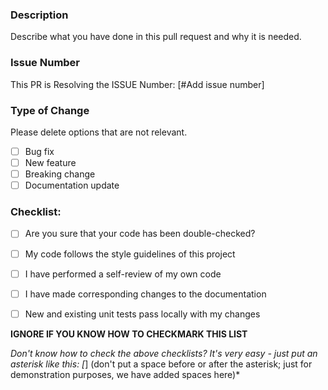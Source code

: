 ### Description

Describe what you have done in this pull request and why it is needed.

### Issue Number 
This PR is Resolving the ISSUE Number: [#Add issue number]

### Type of Change

Please delete options that are not relevant.

- [ ] Bug fix
- [ ] New feature
- [ ] Breaking change
- [ ] Documentation update

### Checklist:

- [ ] Are you sure that your code has been double-checked?
- [ ] My code follows the style guidelines of this project
- [ ] I have performed a self-review of my own code
- [ ] I have made corresponding changes to the documentation
- [ ] New and existing unit tests pass locally with my changes


**IGNORE IF YOU KNOW HOW TO CHECKMARK THIS LIST**

*Don't know how to check the above checklists? It's very easy - just put an asterisk like this: [*] (don't put a space before or after the asterisk; just for demonstration purposes, we have added spaces here)*
